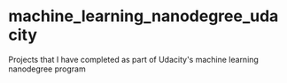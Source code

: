 # machine_learning_nanodegree_udacity
Projects that I have completed as part of Udacity's machine learning nanodegree program
